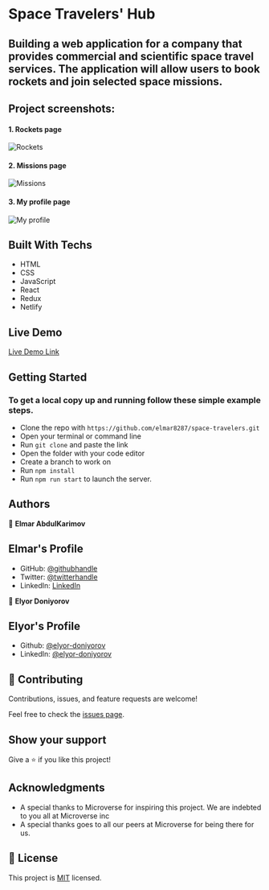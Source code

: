 # Space Travelers' Hub

## Building a web application for a company that provides commercial and scientific space travel services. The application will allow users to book rockets and join selected space missions.

## Project screenshots:

#### 1. Rockets page
![Rockets](./src/img/rockets.PNG)

#### 2. Missions page
![Missions](./src/img/missions.PNG)

#### 3. My profile page
![My profile](./src/img/profile.PNG)

## Built With Techs

- HTML
- CSS
- JavaScript
- React
- Redux
- Netlify

## Live Demo

[Live Demo Link](https://space-travelers.netlify.app/)

## Getting Started

### To get a local copy up and running follow these simple example steps.

- Clone the repo with `https://github.com/elmar8287/space-travelers.git`
- Open your terminal or command line
- Run `git clone` and paste the link
- Open the folder with your code editor
- Create a branch to work on
- Run `npm install`
- Run `npm run start` to launch the server.

## Authors

👤 **Elmar AbdulKarimov**

## Elmar's Profile

- GitHub: [@githubhandle](https://github.com/elmar8287)
- Twitter: [@twitterhandle](https://twitter.com/EAbdulkarimov)
- LinkedIn: [LinkedIn](/)

👤 **Elyor Doniyorov**

## Elyor's Profile

- Github: [@elyor-doniyorov](https://github.com/elyor-doniyorov)
- LinkedIn: [@elyor-doniyorov](www.linkedin.com/in/elyor-doniyorov)

## 🤝 Contributing

Contributions, issues, and feature requests are welcome!

Feel free to check the [issues page](https://github.com/elmar8287/space-travelers/issues/25).

## Show your support

Give a ⭐️ if you like this project!

## Acknowledgments

- A special thanks to Microverse for inspiring this project. We are indebted to you all at Microverse inc
- A special thanks goes to all our peers at Microverse for being there for us.

## 📝 License

This project is [MIT](/MIT.md) licensed.
